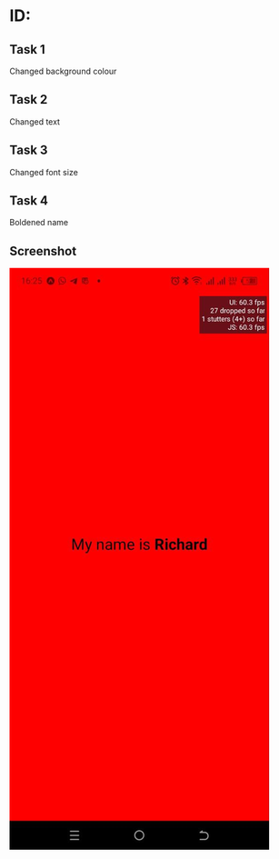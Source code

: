 # ID: 

## Task 1

Changed background colour

## Task 2

Changed text

## Task 3

Changed font size

## Task 4

Boldened name

## Screenshot

![Alt text](Assignment2/assets/photo_2024-05-27_16-30-16.jpg "App Screenshot")
